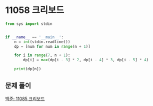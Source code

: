 # 11058 크리보드

```python
from sys import stdin


if __name__ == '__main__':
    n = int(stdin.readline())
    dp = [num for num in range(n + 1)]

    for i in range(7, n + 1):
        dp[i] = max(dp[i - 3] * 2, dp[i - 4] * 3, dp[i - 5] * 4)

    print(dp[n])
```



## 문제 풀이

[백준: 11085 크리보드](https://dirmathfl.tistory.com/193)

